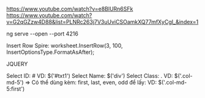 https://www.youtube.com/watch?v=e8BlURn6SFk
https://www.youtube.com/watch?v=G2qGZzw4D88&list=PLNRc263j7V3uUviCSOamkXQ77mfXyCgI_&index=1

ng serve --open --port 4216

Insert Row Spire: worksheet.InsertRow(3, 100, InsertOptionsType.FormatAsAfter);

JQUERY

Select ID: # VD:  $('#txt1')
Select Name: $('div')
Select Class: . VD: $('.col-md-5')
=> Có thể dùng kèm: first, last, even, odd để lấy: VD: $('.col-md-5:first')


